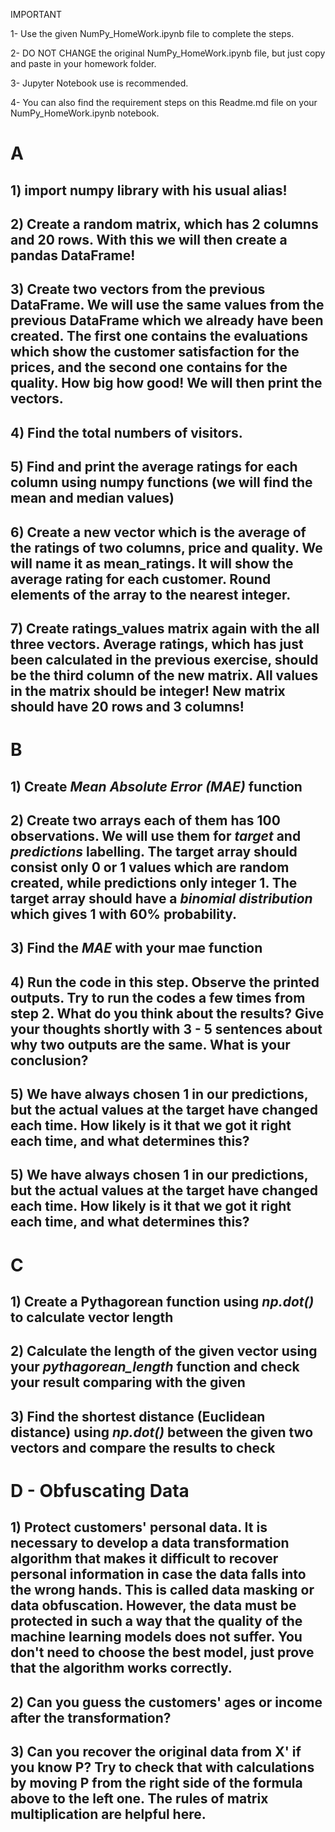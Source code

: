 IMPORTANT
 
1- Use the given NumPy_HomeWork.ipynb file to complete the steps.

2- DO NOT CHANGE the original NumPy_HomeWork.ipynb file, but just copy and paste in your homework folder.

3- Jupyter Notebook use is recommended.

4- You can also find the requirement steps on this Readme.md file on your NumPy_HomeWork.ipynb notebook.


# A
## 1) import numpy library with his usual alias!
## 2) Create a random matrix, which has 2 columns and 20 rows. With this we will then create a pandas DataFrame!
## 3) Create two vectors from the previous DataFrame. We will use the same values from the previous DataFrame which we already have been created. The first one contains the evaluations which show the customer satisfaction for the prices, and the second one contains for the quality. How big how good! We will then print the vectors.
## 4) Find the total numbers of visitors.
## 5) Find and print the average ratings for each column using numpy functions (we will find the mean and median values)
## 6) Create a new vector which is the average of the ratings of two columns, price and quality. We will name it as mean_ratings. It will show the average rating for each customer. Round elements of the array to the nearest integer.
## 7) Create ratings_values matrix again with the all three vectors. Average ratings, which has just been calculated in the previous exercise, should be the third column of the new matrix. All values in the matrix should be integer! New matrix should have 20 rows and 3 columns!

# B
## 1) Create *Mean Absolute Error (MAE)* function
## 2) Create two arrays each of them has 100 observations. We will use them for *target* and *predictions* labelling. The target array should consist only 0 or 1 values which are random created, while predictions only integer 1. The target array should have a *binomial distribution* which gives 1 with 60% probability.
## 3) Find the *MAE* with your mae function
## 4)  Run the code in this step. Observe the printed outputs. Try to run the codes a few times from step 2. What do you think about the results? Give your thoughts shortly with 3 - 5 sentences about why two outputs are the same. What is your conclusion?
## 5) We have always chosen 1 in our predictions, but the actual values at the target have changed each time. How likely is it that we got it right each time, and what determines this?
## 5) We have always chosen 1 in our predictions, but the actual values at the target have changed each time. How likely is it that we got it right each time, and what determines this?

# C
## 1) Create a Pythagorean function using *np.dot()* to calculate vector length
## 2) Calculate the length of the given vector using your *pythagorean_length* function and check your result comparing with the given
## 3) Find the shortest distance (Euclidean distance) using *np.dot()* between the given two vectors and compare the results to check

# D - Obfuscating Data
## 1) Protect customers' personal data. It is necessary to develop a data transformation algorithm that makes it difficult to recover personal information in case the data falls into the wrong hands. This is called data masking or data obfuscation. However, the data must be protected in such a way that the quality of the machine learning models does not suffer. You don't need to choose the best model, just prove that the algorithm works correctly.
## 2) Can you guess the customers' ages or income after the transformation?
## 3) Can you recover the original data from X' if you know P? Try to check that with calculations by moving P from the right side of the formula above to the left one. The rules of matrix multiplication are helpful here.
